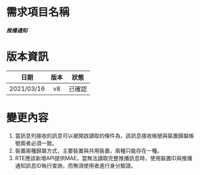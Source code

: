 # 需求項目名稱 
##### 推播通知

# 版本資訊

|日期|版本|狀態|
|:-:|:-:|:-:|
|2021/03/16|v8|已確認|

# 變更內容
1. 當訊息列接收的訊息可以被開啟讀取的條件為，該訊息接收帳號與裝置歸屬帳號兩者必須一致。
2. 裝置兩種歸屬方式，主要裝置與共用裝置，兩種只能存在一種。
3. RTE應該新增API提供MAE，當無法讀取完整推播訊息時，使用裝置ID與推播通知訊息ID執行查詢，而無須使用者進行身分驗證。